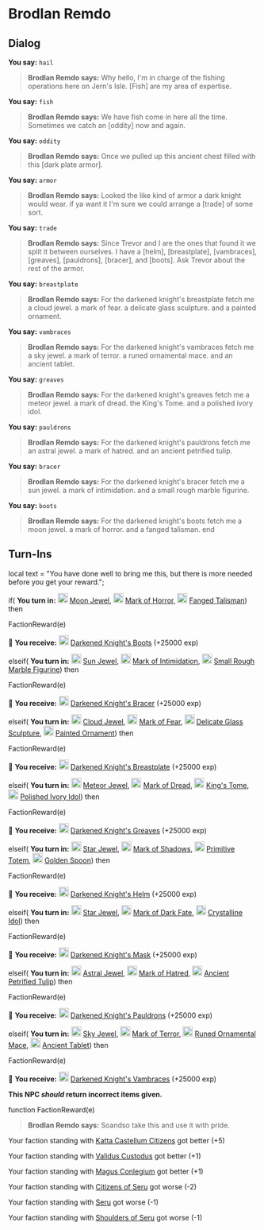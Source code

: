 # Brodlan Remdo
## Dialog

**You say:** `hail`



>**Brodlan Remdo says:** Why hello, I'm in charge of the fishing operations here on Jern's Isle.  [Fish] are my area of expertise.

**You say:** `fish`



>**Brodlan Remdo says:** We have fish come in here all the time. Sometimes we catch an [oddity] now and again.

**You say:** `oddity`



>**Brodlan Remdo says:** Once we pulled up this ancient chest filled with this [dark plate armor].

**You say:** `armor`



>**Brodlan Remdo says:** Looked the like kind of armor a dark knight would wear. if ya want it I'm sure we could arrange a [trade] of some sort.

**You say:** `trade`



>**Brodlan Remdo says:** Since Trevor and I are the ones that found it we split it between ourselves. I have a [helm], [breastplate], [vambraces], [greaves], [pauldrons], [bracer], and [boots]. Ask Trevor about the rest of the armor.

**You say:** `breastplate`



>**Brodlan Remdo says:** For the darkened knight's breastplate fetch me a cloud jewel. a mark of fear. a delicate glass sculpture. and a painted ornament.

**You say:** `vambraces`



>**Brodlan Remdo says:** For the darkened knight's vambraces fetch me a sky jewel. a mark of terror. a runed ornamental mace. and an ancient tablet.

**You say:** `greaves`



>**Brodlan Remdo says:** For the darkened knight's greaves fetch me a meteor jewel. a mark of dread. the King's Tome. and a polished ivory idol.

**You say:** `pauldrons`



>**Brodlan Remdo says:** For the darkened knight's pauldrons fetch me an astral jewel. a mark of hatred. and an ancient petrified tulip.

**You say:** `bracer`



>**Brodlan Remdo says:** For the darkened knight's bracer fetch me a sun jewel. a mark of intimidation. and a small rough marble figurine.

**You say:** `boots`



>**Brodlan Remdo says:** For the darkened knight's boots fetch me a moon jewel. a mark of horror. and a fanged talisman.
end

## Turn-Ins



local text = "You have done well to bring me this, but there is more needed before you get your reward.";



if( **You turn in:** <img style="background:url(/static/icons/blank_slot.gif);width:20px;height:20px;" src="/static/icons/item_968.png" alt="" /> <a
                                href="/item/4489" data-url="4489" class="tooltip-link link">Moon Jewel</a>, <img style="background:url(/static/icons/blank_slot.gif);width:20px;height:20px;" src="/static/icons/item_967.png" alt="" /> <a
                                href="/item/5871" data-url="5871" class="tooltip-link link">Mark of Horror</a>, <img style="background:url(/static/icons/blank_slot.gif);width:20px;height:20px;" src="/static/icons/item_510.png" alt="" /> <a
                                href="/item/5872" data-url="5872" class="tooltip-link link">Fanged Talisman</a>) then 


FactionReward(e)


 &#127873; **You receive:**  <img style="background:url(/static/icons/blank_slot.gif);width:20px;height:20px;" src="/static/icons/item_545.png" alt="" /> <a
                                href="/item/3965" data-url="3965" class="tooltip-link link">Darkened Knight's Boots</a> (+25000 exp)

 

elseif( **You turn in:** <img style="background:url(/static/icons/blank_slot.gif);width:20px;height:20px;" src="/static/icons/item_968.png" alt="" /> <a
                                href="/item/4488" data-url="4488" class="tooltip-link link">Sun Jewel</a>, <img style="background:url(/static/icons/blank_slot.gif);width:20px;height:20px;" src="/static/icons/item_967.png" alt="" /> <a
                                href="/item/5869" data-url="5869" class="tooltip-link link">Mark of Intimidation</a>, <img style="background:url(/static/icons/blank_slot.gif);width:20px;height:20px;" src="/static/icons/item_895.png" alt="" /> <a
                                href="/item/5870" data-url="5870" class="tooltip-link link">Small Rough Marble Figurine</a>) then 


FactionReward(e)


 &#127873; **You receive:**  <img style="background:url(/static/icons/blank_slot.gif);width:20px;height:20px;" src="/static/icons/item_671.png" alt="" /> <a
                                href="/item/3964" data-url="3964" class="tooltip-link link">Darkened Knight's Bracer</a> (+25000 exp)

 

elseif( **You turn in:** <img style="background:url(/static/icons/blank_slot.gif);width:20px;height:20px;" src="/static/icons/item_968.png" alt="" /> <a
                                href="/item/4491" data-url="4491" class="tooltip-link link">Cloud Jewel</a>, <img style="background:url(/static/icons/blank_slot.gif);width:20px;height:20px;" src="/static/icons/item_967.png" alt="" /> <a
                                href="/item/5857" data-url="5857" class="tooltip-link link">Mark of Fear</a>, <img style="background:url(/static/icons/blank_slot.gif);width:20px;height:20px;" src="/static/icons/item_895.png" alt="" /> <a
                                href="/item/5860" data-url="5860" class="tooltip-link link">Delicate Glass Sculpture</a>, <img style="background:url(/static/icons/blank_slot.gif);width:20px;height:20px;" src="/static/icons/item_619.png" alt="" /> <a
                                href="/item/5859" data-url="5859" class="tooltip-link link">Painted Ornament</a>) then 


FactionReward(e)


 &#127873; **You receive:**  <img style="background:url(/static/icons/blank_slot.gif);width:20px;height:20px;" src="/static/icons/item_624.png" alt="" /> <a
                                href="/item/3960" data-url="3960" class="tooltip-link link">Darkened Knight's Breastplate</a> (+25000 exp)

 

elseif( **You turn in:** <img style="background:url(/static/icons/blank_slot.gif);width:20px;height:20px;" src="/static/icons/item_968.png" alt="" /> <a
                                href="/item/4493" data-url="4493" class="tooltip-link link">Meteor Jewel</a>, <img style="background:url(/static/icons/blank_slot.gif);width:20px;height:20px;" src="/static/icons/item_967.png" alt="" /> <a
                                href="/item/5864" data-url="5864" class="tooltip-link link">Mark of Dread</a>, <img style="background:url(/static/icons/blank_slot.gif);width:20px;height:20px;" src="/static/icons/item_865.png" alt="" /> <a
                                href="/item/5865" data-url="5865" class="tooltip-link link">King's Tome</a>, <img style="background:url(/static/icons/blank_slot.gif);width:20px;height:20px;" src="/static/icons/item_895.png" alt="" /> <a
                                href="/item/5866" data-url="5866" class="tooltip-link link">Polished Ivory Idol</a>) then 


FactionReward(e)


 &#127873; **You receive:**  <img style="background:url(/static/icons/blank_slot.gif);width:20px;height:20px;" src="/static/icons/item_611.png" alt="" /> <a
                                href="/item/3962" data-url="3962" class="tooltip-link link">Darkened Knight's Greaves</a> (+25000 exp)

 

elseif( **You turn in:** <img style="background:url(/static/icons/blank_slot.gif);width:20px;height:20px;" src="/static/icons/item_968.png" alt="" /> <a
                                href="/item/4490" data-url="4490" class="tooltip-link link">Star Jewel</a>, <img style="background:url(/static/icons/blank_slot.gif);width:20px;height:20px;" src="/static/icons/item_967.png" alt="" /> <a
                                href="/item/5854" data-url="5854" class="tooltip-link link">Mark of Shadows</a>, <img style="background:url(/static/icons/blank_slot.gif);width:20px;height:20px;" src="/static/icons/item_895.png" alt="" /> <a
                                href="/item/5855" data-url="5855" class="tooltip-link link">Primitive Totem</a>, <img style="background:url(/static/icons/blank_slot.gif);width:20px;height:20px;" src="/static/icons/item_618.png" alt="" /> <a
                                href="/item/5856" data-url="5856" class="tooltip-link link">Golden Spoon</a>) then 


FactionReward(e)


 &#127873; **You receive:**  <img style="background:url(/static/icons/blank_slot.gif);width:20px;height:20px;" src="/static/icons/item_523.png" alt="" /> <a
                                href="/item/3959" data-url="3959" class="tooltip-link link">Darkened Knight's Helm</a> (+25000 exp)

 

elseif( **You turn in:** <img style="background:url(/static/icons/blank_slot.gif);width:20px;height:20px;" src="/static/icons/item_968.png" alt="" /> <a
                                href="/item/4490" data-url="4490" class="tooltip-link link">Star Jewel</a>, <img style="background:url(/static/icons/blank_slot.gif);width:20px;height:20px;" src="/static/icons/item_967.png" alt="" /> <a
                                href="/item/5873" data-url="5873" class="tooltip-link link">Mark of Dark Fate</a>, <img style="background:url(/static/icons/blank_slot.gif);width:20px;height:20px;" src="/static/icons/item_895.png" alt="" /> <a
                                href="/item/5874" data-url="5874" class="tooltip-link link">Crystalline Idol</a>) then 


FactionReward(e)


 &#127873; **You receive:**  <img style="background:url(/static/icons/blank_slot.gif);width:20px;height:20px;" src="/static/icons/item_772.png" alt="" /> <a
                                href="/item/3966" data-url="3966" class="tooltip-link link">Darkened Knight's Mask</a> (+25000 exp)

 

elseif( **You turn in:** <img style="background:url(/static/icons/blank_slot.gif);width:20px;height:20px;" src="/static/icons/item_968.png" alt="" /> <a
                                href="/item/4494" data-url="4494" class="tooltip-link link">Astral Jewel</a>, <img style="background:url(/static/icons/blank_slot.gif);width:20px;height:20px;" src="/static/icons/item_967.png" alt="" /> <a
                                href="/item/5867" data-url="5867" class="tooltip-link link">Mark of Hatred</a>, <img style="background:url(/static/icons/blank_slot.gif);width:20px;height:20px;" src="/static/icons/item_721.png" alt="" /> <a
                                href="/item/5868" data-url="5868" class="tooltip-link link">Ancient Petrified Tulip</a>) then 


FactionReward(e)


 &#127873; **You receive:**  <img style="background:url(/static/icons/blank_slot.gif);width:20px;height:20px;" src="/static/icons/item_798.png" alt="" /> <a
                                href="/item/3963" data-url="3963" class="tooltip-link link">Darkened Knight's Pauldrons</a> (+25000 exp)

 

elseif( **You turn in:** <img style="background:url(/static/icons/blank_slot.gif);width:20px;height:20px;" src="/static/icons/item_968.png" alt="" /> <a
                                href="/item/4492" data-url="4492" class="tooltip-link link">Sky Jewel</a>, <img style="background:url(/static/icons/blank_slot.gif);width:20px;height:20px;" src="/static/icons/item_967.png" alt="" /> <a
                                href="/item/5861" data-url="5861" class="tooltip-link link">Mark of Terror</a>, <img style="background:url(/static/icons/blank_slot.gif);width:20px;height:20px;" src="/static/icons/item_578.png" alt="" /> <a
                                href="/item/5862" data-url="5862" class="tooltip-link link">Runed Ornamental Mace</a>, <img style="background:url(/static/icons/blank_slot.gif);width:20px;height:20px;" src="/static/icons/item_1036.png" alt="" /> <a
                                href="/item/5863" data-url="5863" class="tooltip-link link">Ancient Tablet</a>) then 


FactionReward(e)


 &#127873; **You receive:**  <img style="background:url(/static/icons/blank_slot.gif);width:20px;height:20px;" src="/static/icons/item_546.png" alt="" /> <a
                                href="/item/3961" data-url="3961" class="tooltip-link link">Darkened Knight's Vambraces</a> (+25000 exp)

 

**This NPC *should* return incorrect items given.**

function FactionReward(e)

>**Brodlan Remdo says:** Soandso take this and use it with pride.

Your faction standing with [Katta Castellum Citizens](/faction/1502) got better (<span class='text-success'>+5</span>)

Your faction standing with [Validus Custodus](/faction/1503) got better (<span class='text-success'>+1</span>)

Your faction standing with [Magus Conlegium](/faction/1504) got better (<span class='text-success'>+1</span>)

Your faction standing with [Citizens of Seru](/faction/1499) got worse (<span class='text-danger'>-2</span>)

Your faction standing with [Seru](/faction/1483) got worse (<span class='text-danger'>-1</span>)

Your faction standing with [Shoulders of Seru](/faction/1487) got worse (<span class='text-danger'>-1</span>)